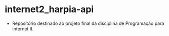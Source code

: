 # internet2_harpia-api
- Repositório destinado ao projeto final da disciplina de Programação para Internet II.

